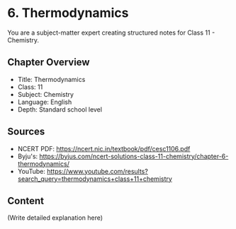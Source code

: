 # 6. Thermodynamics

You are a subject-matter expert creating structured notes for Class 11 - Chemistry.

## Chapter Overview
- Title: Thermodynamics
- Class: 11
- Subject: Chemistry
- Language: English
- Depth: Standard school level

## Sources
- NCERT PDF: https://ncert.nic.in/textbook/pdf/cesc1106.pdf
- Byju's: https://byjus.com/ncert-solutions-class-11-chemistry/chapter-6-thermodynamics/
- YouTube: https://www.youtube.com/results?search_query=thermodynamics+class+11+chemistry

## Content
(Write detailed explanation here)
